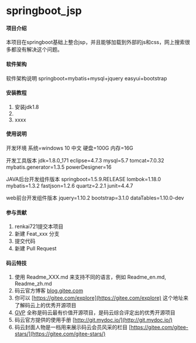 # springboot_jsp

#### 项目介绍
本项目在springboot基础上整合jsp，并且能够加载到外部的js和css，网上搜索很多都没有解决这个问题。

#### 软件架构
软件架构说明
springboot+mybatis+mysql+jquery easyui+bootstrap

#### 安装教程

1. 安装jdk1.8
2. 
3. xxxx

#### 使用说明

开发环境
系统=windows 10 中文
硬盘=100G
内存=16G

开发工具版本
jdk=1.8.0_171
eclipse=4.7.3
mysql=5.7
tomcat=7.0.32
mybatis.generator=1.3.5
powerDesigner=16

JAVA后台开发组件版本
springboot=1.5.9.RELEASE
lombok=1.18.0
mybatis=1.3.2
fastjson=1.2.6
quartz=2.2.1
junit=4.4.7

web前台开发组件版本
jquery=1.10.2
bootstrap=3.1.0
dataTables=1.10.0-dev

#### 参与贡献

1. renkai721提交本项目
2. 新建 Feat_xxx 分支
3. 提交代码
4. 新建 Pull Request


#### 码云特技

1. 使用 Readme\_XXX.md 来支持不同的语言，例如 Readme\_en.md, Readme\_zh.md
2. 码云官方博客 [blog.gitee.com](https://blog.gitee.com)
3. 你可以 [https://gitee.com/explore](https://gitee.com/explore) 这个地址来了解码云上的优秀开源项目
4. [GVP](https://gitee.com/gvp) 全称是码云最有价值开源项目，是码云综合评定出的优秀开源项目
5. 码云官方提供的使用手册 [http://git.mydoc.io/](http://git.mydoc.io/)
6. 码云封面人物是一档用来展示码云会员风采的栏目 [https://gitee.com/gitee-stars/](https://gitee.com/gitee-stars/)